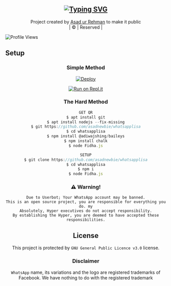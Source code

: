 <div align="center">

## [![Typing SVG](https://readme-typing-svg.herokuapp.com?font=Lemon+milk&color=F70000&lines=Welcome+to+MBBS-f21+WA+Bot+repo;Created+by+ASAD-UR-REHMAN-91;This+is+a+WhatsApp+UserBot;With+more+features+made+with+Myocardium❤)](https://git.io/typing-svg)

</div>
<p align="center">
Project created by <a href="https://github.com/asadnewbie">Asad ur Rehman</a> to make it public
    <br>
       | © |
        Reserved |
    <br> 
</p>

![Profile Views](https://hits.seeyoufarm.com/api/count/incr/badge.svg?url=https://github.com/asadnewbie/whatsapplisa&title=Profile%20Views)
## Setup
<div align="center">

  ### Simple Method
  
[![Deploy](https://www.herokucdn.com/deploy/button.svg)](https://heroku.com/deploy?template=https://github.com/asadnewbie/whatsapplisa) 
  
[![Run on Repl.it](https://repl.it/badge/github/quiec/whatsAlfa)](https://replit.com/@Farhandqz/JulieMwol)

### The Hard Method
```js
GET QR
$ apt install git
$ apt install nodejs --fix-missing
$ git https://github.com/asadnewbie/whatsapplisa
$ cd whatsapplisa
$ npm install @adiwajshing/baileys
$ npm install chalk
$ node Fidha.js
```
      
```js
SETUP
$ git clone https://github.com/asadnewbie/whatsapplisa
$ cd whatsapplisa
$ npm i
$ node Fidha.js
```
    
### ⚠️ Warning! 
```
Due to Userbot; Your WhatsApp account may be banned.
This is an open source project, you are responsible for everything you do. my
Absolutely, Hyper executives do not accept responsibility.
By establishing the Hyper, you are deemed to have accepted these responsibilities.
```

## License
This project is protected by `GNU General Public Licence v3.0` license.

### Disclaimer
`WhatsApp` name, its variations and the logo are registered trademarks of Facebook. We have nothing to do with the registered trademark

